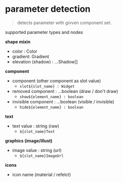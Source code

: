 # parameter detection

> detects parameter with givven component set.



supported parameter types and nodes

**shape mixin**
- color : Color
- gradient: Gradient
- elevation (shadow) : ...Shadow[]


**component**
- component (other component as slot value)
    - `slot${slot_name} : Widget`
- removed component : ...boolean (draw / don't draw)
    - `show${element_name} : boolean`
- invisible component : ...boolean (visible / invisible)
    - `hide${element_name} : boolean`


**text**
- text value : string (raw)
    - `${slot_name}Text`


**graphics (image/illust)**
- image value : string (url)
    - `${slot_name}ImageUrl`



**icons**
- icon name (material / refelct)